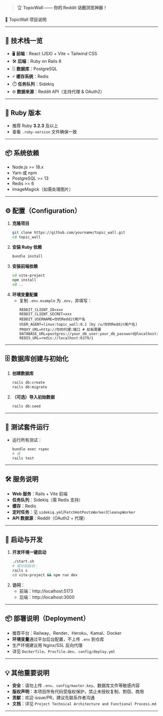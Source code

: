 > 🏆 **TopicWall —— 你的 Reddit 话题浏览神器！** 
 
🚀 TopicWall 项目说明

---

## 🧱 技术栈一览

- 🖥️ **前端**：React (JSX) + Vite + Tailwind CSS
- 🛠️ **后端**：Ruby on Rails 8
- 🗄️ **数据库**：PostgreSQL
- ⚡ **缓存系统**：Redis
- ⏱️ **任务队列**：Sidekiq
- 🌐 **数据来源**：Reddit API（支持代理 & OAuth2）

---

## 💎 Ruby 版本

- 推荐 Ruby **3.2.3** 及以上
- 查看 `.ruby-version` 文件确保一致

---

## 📦 系统依赖

- Node.js >= 18.x
- Yarn 或 npm
- PostgreSQL >= 13
- Redis >= 6
- ImageMagick（如需处理图片）

---

## ⚙️ 配置（Configuration）

1. **克隆项目**
   ```bash
   git clone https://github.com/yourname/topic_wall.git
   cd topic_wall
   ```
2. **安装 Ruby 依赖**
   ```bash
   bundle install
   ```
3. **安装前端依赖**
   ```bash
   cd vite-project
   npm install
   cd ..
   ```
4. **环境变量配置**
   - 复制 `.env.example` 为 `.env`，并填写：
     ```env
     REDDIT_CLIENT_ID=xxx
     REDDIT_CLIENT_SECRET=xxx
     REDDIT_USERNAME=你的Reddit用户名
     USER_AGENT=linux:topic_wall:0.1 (by /u/你的Reddit用户名)
     PROXY_URL=http://你的代理:端口 # 如有需要
     DATABASE_URL=postgres://your_db_user:your_db_password@localhost:5432/topic_wall_usage
     REDIS_URL=redis://localhost:6379/1
     ```

---

## 🗄️ 数据库创建与初始化

1. **创建数据库**
   ```bash
   rails db:create
   rails db:migrate
   ```
2. **（可选）导入初始数据**
   ```bash
   rails db:seed
   ```

---

## 🧪 测试套件运行

- 运行所有测试：
  ```bash
  bundle exec rspec
  # 或
  rails test
  ```

---

## 🛠️ 服务说明

- **Web 服务**：Rails + Vite 前端
- **任务队列**：Sidekiq（需 Redis 支持）
- **缓存**：Redis
- **定时任务**：见 `sidekiq.yml`/`FetchHotPostsWorker`/`CleanupWorker`
- **API 数据源**：Reddit（OAuth2 + 代理）

---

## 🚀 启动与开发

1. **开发环境一键启动**
   ```bash
   ./start.sh
   # 或分别启动：
   rails s
   cd vite-project && npm run dev
   ```
2. **访问**：
   - 前端：http://localhost:5173
   - 后端：http://localhost:3000

---

## 📦 部署说明（Deployment）

- 推荐平台：Railway、Render、Heroku、Kamal、Docker
- **环境变量**通过平台后台配置，不上传 `.env` 到仓库
- 生产环境建议用 Nginx/SSL 反向代理
- 详见 `Dockerfile`、`Procfile.dev`、`config/deploy.yml`

---

## 💡 其他重要说明

- **安全**：请勿上传 `.env`、`config/master.key`、数据库文件等敏感内容
- **版权声明**：本项目所有代码受版权保护，禁止未授权复制、剽窃、商用
- **贡献**：欢迎 issue/PR，建议先联系作者沟通
- **文档**：详见 `Project Technical Architecture and Functional Process.md`

---

